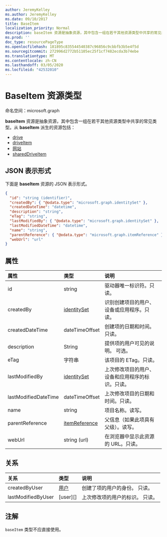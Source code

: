 ```yaml
---
author: JeremyKelley
ms.author: JeremyKelley
ms.date: 09/10/2017
title: BaseItem
localization_priority: Normal
description: baseItem 资源是抽象资源，其中包含一组在若干其他资源类型中共享的常见类型。
ms.prod: ''
doc_type: resourcePageType
ms.openlocfilehash: 181895c835544540387c96856c9cbbfb3b5e4f5d
ms.sourcegitcommit: 272996d2772b51105ec25f1cf7482ecda3b74ebe
ms.translationtype: MT
ms.contentlocale: zh-CN
ms.lasthandoff: 03/05/2020
ms.locfileid: "42532010"
---
```

# <a name="baseitem-resource-type"></a>BaseItem 资源类型

命名空间：microsoft.graph

**baseItem** 资源是抽象资源，其中包含一组在若干其他资源类型中共享的常见类型。从 **baseItem** 派生的资源包括：

* [drive](drive.md)
* [driveItem](driveitem.md)
* [网站](site.md)
* [sharedDriveItem](shareddriveitem.md)

## <a name="json-representation"></a>JSON 表示形式

下面是 **baseItem** 资源的 JSON 表示形式。

<!-- {
  "blockType": "resource",
  "optionalProperties": [ "createdBy", "lastModifiedBy", "description", "parentReference", "webUrl" ],
  "keyProperty": "id",
  "abstract": true,
  "baseType": "microsoft.graph.entity",
  "@odata.type": "microsoft.graph.baseItem"
}-->

```json
{
  "id": "string (identifier)",
  "createdBy": { "@odata.type": "microsoft.graph.identitySet" },
  "createdDateTime": "datetime",
  "description": "string",
  "eTag": "string",
  "lastModifiedBy": { "@odata.type": "microsoft.graph.identitySet" },
  "lastModifiedDateTime": "datetime",
  "name": "string",
  "parentReference": { "@odata.type": "microsoft.graph.itemReference" },
  "webUrl": "url"
}
```

## <a name="properties"></a>属性

| 属性             | 类型              | 说明                                                                            |
| :------------------- | :---------------- | :------------------------------------------------------------------------------------- |
| id                   | string            | 驱动器唯一标识符。只读。                                         |
| createdBy            | [identitySet][]   | 识别创建项目的用户、设备或应用程序。只读。        |
| createdDateTime      | dateTimeOffset    | 创建项的日期和时间。只读。                                             |
| description          | String            | 提供项的用户可见的说明。 可选。                             |
| eTag                 | 字符串            | 该项目的 ETag。只读。                                                          |
| lastModifiedBy       | [identitySet][]   | 上次修改项目的用户、设备和应用程序的标识。只读。 |
| lastModifiedDateTime | dateTimeOffset    | 上次修改项目的日期和时间。只读。                                   |
| name                 | string            | 项目名称。读写。                                                      |
| parentReference      | [itemReference][] | 父信息（如果此项具有父级）。读写。                              |
| webUrl               | string (url)      | 在浏览器中显示此资源的 URL。只读。                              |

## <a name="relationships"></a>关系

| 关系       | 类型     | 说明
|:-------------------|:---------|:---------------------------------------------
| createdByUser      | [用户][] | 创建了项的用户的身份。 只读。
| lastModifiedByUser | [user][] | 上次修改项的用户的标识。 只读。

[identitySet]: identityset.md
[itemReference]: itemreference.md
[用户]: user.md

## <a name="remarks"></a>注解

`baseItem` 类型不应直接使用。

<!-- uuid: 8fcb5dbc-d5aa-4681-8e31-b001d5168d79
2015-10-25 14:57:30 UTC -->
<!-- {
  "type": "#page.annotation",
  "description": "",
  "keywords": "",
  "section": "documentation",
  "tocPath": "Resources/BaseItem"
} -->
